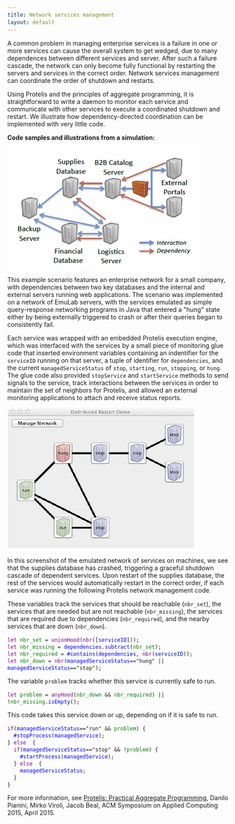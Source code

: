 ```yaml
---
title: Network services management
layout: default
---
```

A common problem in managing enterprise services is a failure in one or more services can cause the overall system to get wedged, due to many dependences between different services and server. After such a failure cascade, the network can only become fully functional by restarting the servers and services in the correct order. Network services management can coordinate the order of shutdown and restarts.

Using Protelis and the principles of aggregate programming, it is straightforward to write a daemon to monitor each service and communicate with other services to execute a coordinated shutdown and restart. We illustrate how dependency-directed coordination can be implemented with very little code.

<b>Code samples and illustrations from a simulation:</b>

![diagram of seven servers with service dependency arrows](/images/dependent-services-network.png)

This example scenario features an enterprise network for a small company, with dependencies between two key databases and the internal and external servers running web applications. The scenario was implemented on a network of EmuLab servers, with the services emulated as simple query-response networking programs in Java that entered a "hung" state either by being externally triggered to crash or after their queries began to consistently fail.

Each service was wrapped with an embedded Protelis execution engine, which was interfaced with the services by a small piece of monitoring glue code that inserted environment variables containing an indentifier for the <code>serviceID</code> running on that server, a tuple of identifier for <code>dependencies</code>, and the current <code>managedServiceStatus</code> of <code>stop</code>, <code>starting</code>, <code>run</code>, <code>stopping</code>, or <code>hung</code>. The glue code also provided <code>stopService</code> and <code>startService</code> methods to send signals to the service, track interactions between the services in order to maintain the set of neighbors for Protelis, and allowed an external monitoring applications to attach and receive status reports.

![diagram of seven servers with blue, red, and green status for run, hung, and stop](/images/restart.png)

In this screenshot of the emulated network of services on machines, we see that the supplies database has crashed, triggering a graceful shutdown cascade of dependent services. Upon restart of the supplies database, the rest of the services would automatically restart in the correct order, if each service was running the following Protelis network management code.

These variables track the services that should be reachable (<code>nbr_set</code>), the services that are needed but are not reachable (<code>nbr_missing</code>), the services that are required due to dependencies (<code>nbr_required</code>), and the nearby services that are down (<code>nbr_down</code>).

<pre>
<code style="color:purple">let</code><code style="color:green"> nbr_set </code><code>= </code><code style="color:purple">unionHood</code><code>(</code><code style="color:purple">nbr</code><code>([</code><code style="color:blue">serviceID</code><code>]));</code>
<code style="color:purple">let</code><code style="color:green"> nbr_missing </code><code>= </code><code style="color:blue">dependencies</code><code>.</code><code style="color:blue">subtract</code><code>(</code><code style="color:green">nbr_set</code><code>);</code>
<code style="color:purple">let</code><code style="color:green"> nbr_required </code><code>= </code><code style="color:blue">#contains</code><code>(</code><code style="color:blue">dependencies</code><code>, </code><code style="color:purple">nbr</code><code>(</code><code style="color:blue">serviceID</code><code>));</code>
<code style="color:purple">let</code><code style="color:green"> nbr_down </code><code>= </code><code style="color:purple">nbr</code><code>(</code><code style="color:blue">managedServiceStatus</code><code>=="hung" || </code><code style="color:blue">managedServiceStatus</code><code>=="stop");</code>
</pre>

The variable <code>problem</code> tracks whether this service is currently safe to run.

<pre>
<code style="color:purple">let</code><code style="color:green"> problem </code><code>= </code><code style="color:purple">anyHood</code><code>(</code><code style="color:green">nbr_down </code><code>&& </code><code style="color:green">nbr_required</code><code>) || !</code><code style="color:green">nbr_missing</code><code>.</code><code style="color:blue">isEmpty</code><code>();</code>
</pre>

This code takes this service down or up, depending on if it is safe to run.

<pre>
<code style="color:purple">if</code><code>(</code><code style="color:blue">managedServiceStatus</code><code>=="run" && </code><code style="color:green">problem</code><code>) {</code>
<code style="color:blue">  #stopProcess</code><code>(</code><code style="color:blue">managedService</code><code>);</code>
<code>} </code><code style="color:purple">else</code><code>  {</code>
<code style="color:purple">  if</code><code>(</code><code style="color:blue">managedServiceStatus</code><code>=="stop" && !</code><code style="color:green">problem</code><code>) {</code>
<code style="color:blue">    #startProcess</code><code>(</code><code style="color:blue">managedService</code><code>);</code>
<code>  } </code><code style="color:purple">else</code><code>  {</code>
<code style="color:blue">    managedServiceStatus</code><code>;</code>
<code>  }</code>
<code>}</code>
</pre>

For more information, see <a href="http://jakebeal.com/Publications/SAC2015-Protelis.pdf">Protelis: Practical Aggregate Programming</a>, Danilo Pianini, Mirko Viroli, Jacob Beal, ACM Symposium on Applied Computing 2015, April 2015.
